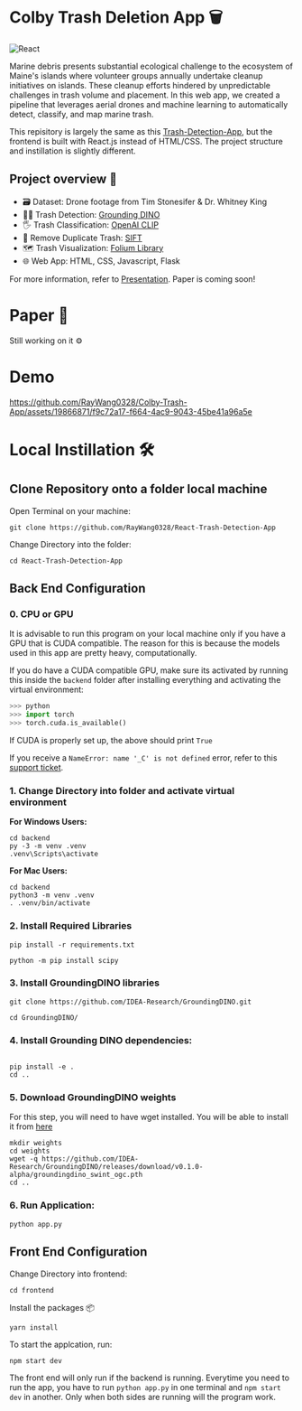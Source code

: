 
# Colby Trash Deletion App 🗑️ 
![React](https://img.shields.io/badge/react-%2320232a.svg?style=for-the-badge&logo=react&logoColor=%2361DAFB)

Marine debris presents substantial ecological challenge to the ecosystem of Maine's islands where volunteer groups annually undertake cleanup initiatives on islands. These cleanup efforts hindered by unpredictable challenges in trash volume and placement. In this web app, we created a pipeline that leverages aerial drones and machine learning to automatically detect, classify, and map marine trash.

This repisitory is largely the same as this [Trash-Detection-App](https://github.com/RayWang0328/Trash-Detection-App/), but the frontend is built with React.js instead of HTML/CSS. The project structure and instillation is slightly different. 


## Project overview 🔎
* 🗃️ Dataset: Drone footage from Tim Stonesifer & Dr. Whitney King
* 🕵🏻 Trash Detection: [Grounding DINO](https://github.com/IDEA-Research/GroundingDINO)
* 🖐 Trash Classification: [OpenAI CLIP](https://github.com/openai/CLIP)
* 🚮 Remove Duplicate Trash: [SIFT](https://docs.opencv.org/4.x/da/df5/tutorial_py_sift_intro.html)
* 🗺️ Trash Visualization: [Folium Library](https://python-visualization.github.io/folium/)
* 🌐 Web App: HTML, CSS, Javascript, Flask 

For more information, refer to [Presentation](https://docs.google.com/presentation/d/1rI7PSf180x29OTPDD2gRQmT9HyvPoCecKxQgDgZoxtc/edit?usp=sharing). Paper is coming soon! 

# Paper 📄
Still working on it ⚙️


# Demo 

https://github.com/RayWang0328/Colby-Trash-App/assets/19866871/f9c72a17-f664-4ac9-9043-45be41a96a5e

# Local Instillation 🛠️ 

## Clone Repository onto a folder local machine

Open Terminal on your machine:
```
git clone https://github.com/RayWang0328/React-Trash-Detection-App
```
Change Directory into the folder:
```
cd React-Trash-Detection-App
```


## Back End Configuration 


### 0. CPU or GPU
It is advisable to run this program on your local machine only if you have a GPU that is CUDA compatible. The reason for this is because the models used in this app are pretty heavy, computationally. 

If you do have a CUDA compatible GPU, make sure its activated by running this inside the `backend` folder after installing everything and activating the virtual environment:
```python
>>> python
>>> import torch
>>> torch.cuda.is_available()
```

If CUDA is properly set up, the above should print `True`

If you receive a `NameError: name '_C' is not defined` error, refer to this [support ticket](https://github.com/IDEA-Research/GroundingDINO/issues/8#issuecomment-1541892708). 

### 1. Change Directory into folder and activate virtual environment

**For Windows Users:**

```
cd backend
py -3 -m venv .venv
.venv\Scripts\activate
```

**For Mac Users:**

```
cd backend
python3 -m venv .venv
. .venv/bin/activate
```

### 2. Install Required Libraries 
```
pip install -r requirements.txt
```
```
python -m pip install scipy
```
### 3. Install GroundingDINO libraries
```
git clone https://github.com/IDEA-Research/GroundingDINO.git
```
```
cd GroundingDINO/
```
### 4. Install Grounding DINO dependencies:
```

pip install -e .
cd ..
```

### 5. Download GroundingDINO weights

For this step, you will need to have wget installed. You will be able to install it from [here](https://gnuwin32.sourceforge.net/packages/wget.htm)
```
mkdir weights
cd weights
wget -q https://github.com/IDEA-Research/GroundingDINO/releases/download/v0.1.0-alpha/groundingdino_swint_ogc.pth
cd ..
```
### 6. Run Application: 
```
python app.py
```

## Front End Configuration
Change Directory into frontend:
```
cd frontend
```
Install the packages 📦
```
yarn install
```
To start the applcation, run:
```
npm start dev
```

The front end will only run if the backend is running. Everytime you need to run the app, you have to run `python app.py` in one terminal and `npm start dev` in another. Only when both sides are running will the program work.  